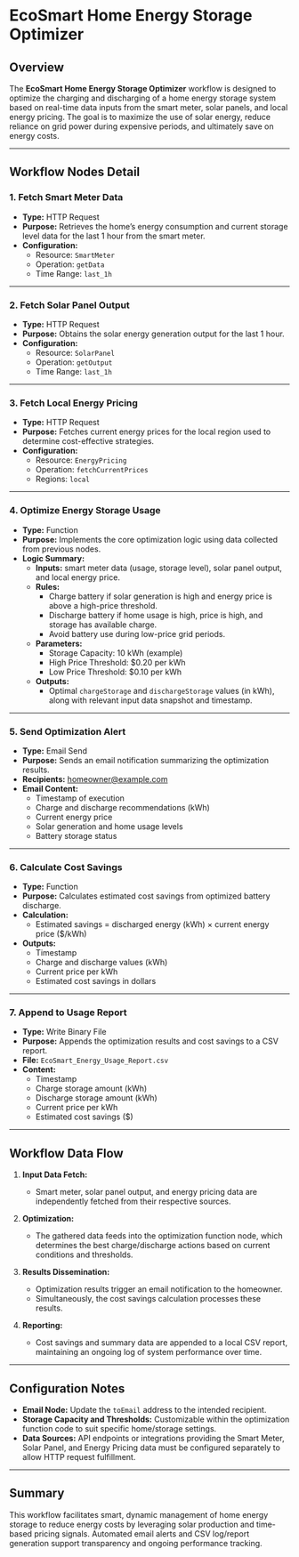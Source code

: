 # EcoSmart Home Energy Storage Optimizer

## Overview

The **EcoSmart Home Energy Storage Optimizer** workflow is designed to optimize the charging and discharging of a home energy storage system based on real-time data inputs from the smart meter, solar panels, and local energy pricing. The goal is to maximize the use of solar energy, reduce reliance on grid power during expensive periods, and ultimately save on energy costs.

---

## Workflow Nodes Detail

### 1. Fetch Smart Meter Data
- **Type:** HTTP Request
- **Purpose:** Retrieves the home’s energy consumption and current storage level data for the last 1 hour from the smart meter.
- **Configuration:**
  - Resource: `SmartMeter`
  - Operation: `getData`
  - Time Range: `last_1h`

---

### 2. Fetch Solar Panel Output
- **Type:** HTTP Request
- **Purpose:** Obtains the solar energy generation output for the last 1 hour.
- **Configuration:**
  - Resource: `SolarPanel`
  - Operation: `getOutput`
  - Time Range: `last_1h`

---

### 3. Fetch Local Energy Pricing
- **Type:** HTTP Request
- **Purpose:** Fetches current energy prices for the local region used to determine cost-effective strategies.
- **Configuration:**
  - Resource: `EnergyPricing`
  - Operation: `fetchCurrentPrices`
  - Regions: `local`

---

### 4. Optimize Energy Storage Usage
- **Type:** Function
- **Purpose:** Implements the core optimization logic using data collected from previous nodes.
- **Logic Summary:**
  - **Inputs:** smart meter data (usage, storage level), solar panel output, and local energy price.
  - **Rules:**
    - Charge battery if solar generation is high and energy price is above a high-price threshold.
    - Discharge battery if home usage is high, price is high, and storage has available charge.
    - Avoid battery use during low-price grid periods.
  - **Parameters:**
    - Storage Capacity: 10 kWh (example)
    - High Price Threshold: $0.20 per kWh
    - Low Price Threshold: $0.10 per kWh
  - **Outputs:**
    - Optimal `chargeStorage` and `dischargeStorage` values (in kWh), along with relevant input data snapshot and timestamp.

---

### 5. Send Optimization Alert
- **Type:** Email Send
- **Purpose:** Sends an email notification summarizing the optimization results.
- **Recipients:** homeowner@example.com
- **Email Content:**
  - Timestamp of execution
  - Charge and discharge recommendations (kWh)
  - Current energy price
  - Solar generation and home usage levels
  - Battery storage status

---

### 6. Calculate Cost Savings
- **Type:** Function
- **Purpose:** Calculates estimated cost savings from optimized battery discharge.
- **Calculation:**
  - Estimated savings = discharged energy (kWh) × current energy price ($/kWh)
- **Outputs:**
  - Timestamp
  - Charge and discharge values (kWh)
  - Current price per kWh
  - Estimated cost savings in dollars

---

### 7. Append to Usage Report
- **Type:** Write Binary File
- **Purpose:** Appends the optimization results and cost savings to a CSV report.
- **File:** `EcoSmart_Energy_Usage_Report.csv`
- **Content:**
  - Timestamp
  - Charge storage amount (kWh)
  - Discharge storage amount (kWh)
  - Current price per kWh
  - Estimated cost savings ($)

---

## Workflow Data Flow

1. **Input Data Fetch:**
   - Smart meter, solar panel output, and energy pricing data are independently fetched from their respective sources.
   
2. **Optimization:**
   - The gathered data feeds into the optimization function node, which determines the best charge/discharge actions based on current conditions and thresholds.
   
3. **Results Dissemination:**
   - Optimization results trigger an email notification to the homeowner.
   - Simultaneously, the cost savings calculation processes these results.
   
4. **Reporting:**
   - Cost savings and summary data are appended to a local CSV report, maintaining an ongoing log of system performance over time.

---

## Configuration Notes

- **Email Node:** Update the `toEmail` address to the intended recipient.
- **Storage Capacity and Thresholds:** Customizable within the optimization function code to suit specific home/storage settings.
- **Data Sources:** API endpoints or integrations providing the Smart Meter, Solar Panel, and Energy Pricing data must be configured separately to allow HTTP request fulfillment.

---

## Summary

This workflow facilitates smart, dynamic management of home energy storage to reduce energy costs by leveraging solar production and time-based pricing signals. Automated email alerts and CSV log/report generation support transparency and ongoing performance tracking.